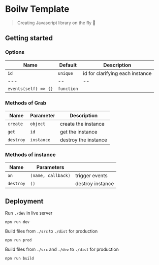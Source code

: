 # Boilw Template

> Creating Javascript library on the fly 💫

## Getting started

### Options

| Name                 | Default    | Description                     |
| -------------------- | ---------- | ------------------------------- |
| `id`                 | `unique`   | id for clarifying each instance |
| ---                  | --         | --                              |
| `events(self) => {}` | `function` |                                 |

### Methods of Grab

| Name      | Parameter  | Description          |
| --------- | ---------- | -------------------- |
| `create`  | `object`   | create the instance  |
| `get`     | `id`       | get the instance     |
| `destroy` | `instance` | destroy the instance |

### Methods of instance

| Name      | Parameters         |                  |
| --------- | ------------------ | ---------------- |
| `on`      | `(name, callback)` | trigger events   |
| `destroy` | `()`               | destroy instance |

## Deployment

Run `./dev` in live server

```shell
npm run dev
```

Build files from `./src` to `./dist` for production

```shell
npm run prod
```

Build files from `./src` and `./dev` to `./dist` for production

```shell
npm run build
```
